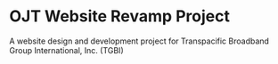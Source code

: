 # OJT Website Revamp Project

A website design and development project for Transpacific Broadband Group International, Inc. (TGBI)
